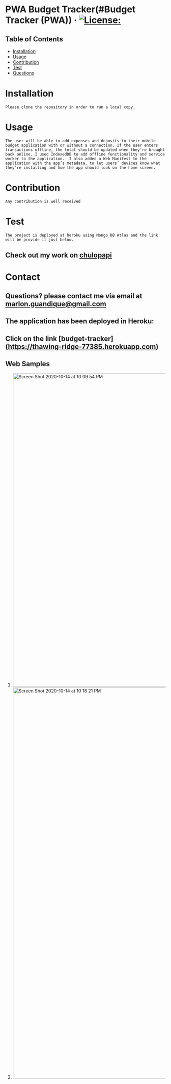 # PWA Budget Tracker(#Budget Tracker (PWA)) &middot; [![License:](https://img.shields.io/badge/License-MIT-yellow.svg)](https://opensource.org/licenses/MIT)
## Table of Contents
* [Installation](#Installation)
* [Usage](#usage)
* [Contribution](#Contribution)
* [Test](#Test)
* [Questions](#Contact)
# Installation
`Please clone the repository in order to run a local copy.`

# Usage
`The user will be able to add expenses and deposits to their mobile budget application with or without a connection. If the user enters transactions offline, the total should be updated when they're brought back online. I used IndexedDB to add offline functionality and service worker to the application.  I also added a Web Manifest to the application with the app’s metadata, to let users’ devices know what they’re installing and how the app should look on the home screen.`  

# Contribution
`Any contribution is well received`

# Test
`The project is deployed at heroku using Mongo DB Atlas and the link will be provide it just below.`

## Check out my work on [chulopapi](https://github.com/chulopapi)

# Contact 

## Questions? please contact me via email at <marlon.guandique@gmail.com> 

## The application has been deployed in Heroku: 

## Click on the link [budget-tracker] (https://thawing-ridge-77385.herokuapp.com)

## Web Samples

1. <img width="983" alt="Screen Shot 2020-10-14 at 10 09 54 PM" src="https://user-images.githubusercontent.com/14985358/96392605-795c4980-1171-11eb-88db-fc07993862f8.png">
2. <img width="1228" alt="Screen Shot 2020-10-14 at 10 18 21 PM" src="https://user-images.githubusercontent.com/14985358/96392601-75c8c280-1171-11eb-98fc-d9f9bf9f89bd.png">
